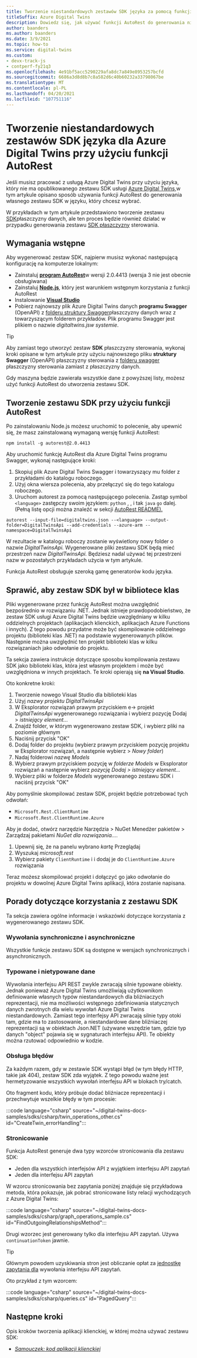```yaml
---
title: Tworzenie niestandardowych zestawów SDK języka za pomocą funkcji AutoRest
titleSuffix: Azure Digital Twins
description: Dowiedz się, jak używać funkcji AutoRest do generowania niestandardowych zestawów SDK języka na Azure Digital Twins kodu w innych językach, które nie mają opublikowanych zestawów SDK.
author: baanders
ms.author: baanders
ms.date: 3/9/2021
ms.topic: how-to
ms.service: digital-twins
ms.custom:
- devx-track-js
- contperf-fy21q3
ms.openlocfilehash: 4e91bf5acc5290229afa8dc7a849e8953257bcfd
ms.sourcegitcommit: 6686a3d8d8b7c8a582d6c40b60232a33798067be
ms.translationtype: MT
ms.contentlocale: pl-PL
ms.lasthandoff: 04/20/2021
ms.locfileid: "107751116"
---
```

# <a name="create-custom-language-sdks-for-azure-digital-twins-using-autorest"></a>Tworzenie niestandardowych zestawów SDK języka dla Azure Digital Twins przy użyciu funkcji AutoRest

Jeśli musisz pracować z usługą Azure Digital Twins przy użyciu języka, który nie ma opublikowanego zestawu SDK usługi [Azure Digital Twins,](how-to-use-apis-sdks.md)w tym artykule opisano sposób używania funkcji AutoRest do generowania własnego zestawu SDK w języku, który chcesz wybrać. 

W przykładach w tym artykule przedstawiono tworzenie zestawu [SDK](how-to-use-apis-sdks.md#overview-data-plane-apis)płaszczyzny danych, ale ten proces będzie również działać w przypadku generowania zestawu  [SDK płaszczyzny](how-to-use-apis-sdks.md#overview-control-plane-apis) sterowania.

## <a name="prerequisites"></a>Wymagania wstępne

Aby wygenerować zestaw SDK, najpierw musisz wykonać następującą konfigurację na komputerze lokalnym:
* Zainstaluj [**program AutoRest**](https://github.com/Azure/autorest)w wersji 2.0.4413 (wersja 3 nie jest obecnie obsługiwana)
* Zainstaluj [**Node.js**](https://nodejs.org), który jest warunkiem wstępnym korzystania z funkcji AutoRest
* Instalowanie [ **Visual Studio**](https://visualstudio.microsoft.com/downloads/)
* Pobierz najnowszy plik Azure Digital Twins danych **programu Swagger** (OpenAPI) z [folderu struktury Swagger](https://github.com/Azure/azure-rest-api-specs/tree/master/specification/digitaltwins/data-plane/Microsoft.DigitalTwins)płaszczyzny danych wraz z towarzyszącym folderem przykładów. Plik programu Swagger jest plikiem o nazwie *digitaltwins.jsw systemie*.

>[!TIP]
> Aby zamiast tego utworzyć zestaw **SDK** płaszczyzny sterowania, wykonaj kroki opisane w tym artykule przy użyciu najnowszego pliku **struktury Swagger** (OpenAPI) płaszczyzny sterowania z [folderu swagger](https://github.com/Azure/azure-rest-api-specs/tree/master/specification/digitaltwins/resource-manager/Microsoft.DigitalTwins/) płaszczyzny sterowania zamiast z płaszczyzny danych.

Gdy maszyna będzie zawierała wszystkie dane z powyższej listy, możesz użyć funkcji AutoRest do utworzenia zestawu SDK.

## <a name="create-the-sdk-using-autorest"></a>Tworzenie zestawu SDK przy użyciu funkcji AutoRest 

Po zainstalowaniu Node.js możesz uruchomić to polecenie, aby upewnić się, że masz zainstalowaną wymaganą wersję funkcji AutoRest:
```cmd/sh
npm install -g autorest@2.0.4413
```

Aby uruchomić funkcję AutoRest dla Azure Digital Twins programu Swagger, wykonaj następujące kroki:
1. Skopiuj plik Azure Digital Twins Swagger i towarzyszący mu folder z przykładami do katalogu roboczego.
2. Użyj okna wiersza polecenia, aby przełączyć się do tego katalogu roboczego.
3. Uruchom autorest za pomocą następującego polecenia. Zastąp symbol `<language>` zastępczy swoim językiem: `python` , , i tak `java` `go` dalej. (Pełną listę opcji można znaleźć w sekcji [AutoRest README).](https://github.com/Azure/autorest)

```cmd/sh
autorest --input-file=digitaltwins.json --<language> --output-folder=DigitalTwinsApi --add-credentials --azure-arm --namespace=DigitalTwinsApi
```

W rezultacie w katalogu roboczy zostanie wyświetlony nowy folder o nazwie *DigitalTwinsApi.* Wygenerowane pliki zestawu SDK będą mieć przestrzeń nazw *DigitalTwinsApi.* Będziesz nadal używać tej przestrzeni nazw w pozostałych przykładach użycia w tym artykule.

Funkcja AutoRest obsługuje szeroką gamę generatorów kodu języka.

## <a name="make-the-sdk-into-a-class-library"></a>Sprawić, aby zestaw SDK był w bibliotece klas

Pliki wygenerowane przez funkcję AutoRest można uwzględnić bezpośrednio w rozwiązaniu .NET. Jednak istnieje prawdopodobieństwo, że zestaw SDK usługi Azure Digital Twins będzie uwzględniany w kilku oddzielnych projektach (aplikacjach klienckich, aplikacjach Azure Functions i innych). Z tego powodu przydatne może być skompilowanie oddzielnego projektu (biblioteki klas .NET) na podstawie wygenerowanych plików. Następnie można uwzględnić ten projekt biblioteki klas w kilku rozwiązaniach jako odwołanie do projektu.

Ta sekcja zawiera instrukcje dotyczące sposobu kompilowania zestawu SDK jako biblioteki klas, która jest własnym projektem i może być uwzględniona w innych projektach. Te kroki opierają się **na Visual Studio**.

Oto konkretne kroki:

1. Tworzenie nowego Visual Studio dla biblioteki klas
2. Użyj *nazwy projektu DigitalTwinsApi*
3. W Eksplorator rozwiązań prawym przyciskiem e-> projekt *DigitalTwinsApi* wygenerowanego rozwiązania i wybierz pozycję Dodaj > *istniejący element...*
4. Znajdź folder, w którym wygenerowano zestaw SDK, i wybierz pliki na poziomie głównym
5. Naciśnij przycisk "OK"
6. Dodaj folder do projektu (wybierz prawym przyciskiem pozycję projektu w Eksplorator rozwiązań, a następnie wybierz > *Nowy folder*)
7. Nadaj folderowi *nazwę Models*
8. Wybierz prawym przyciskiem pozycję w *folderze Models* w Eksplorator rozwiązań a następnie wybierz *pozycję Dodaj > istniejący element...*
9. Wybierz pliki w folderze *Models* wygenerowanego zestawu SDK i naciśnij przycisk "OK"

Aby pomyślnie skompilować zestaw SDK, projekt będzie potrzebować tych odwołań:
* `Microsoft.Rest.ClientRuntime`
* `Microsoft.Rest.ClientRuntime.Azure`

Aby je dodać, otwórz narzędzie Narzędzia > NuGet Menedżer pakietów > Zarządzaj pakietami *NuGet dla rozwiązania...*.

1. Upewnij się, że na panelu wybrano *kartę* Przeglądaj
2. Wyszukaj *microsoft.rest*
3. Wybierz pakiety `ClientRuntime` i i dodaj je do `ClientRuntime.Azure` rozwiązania

Teraz możesz skompilować projekt i dołączyć go jako odwołanie do projektu w dowolnej Azure Digital Twins aplikacji, która zostanie napisana.

## <a name="tips-for-using-the-sdk"></a>Porady dotyczące korzystania z zestawu SDK

Ta sekcja zawiera ogólne informacje i wskazówki dotyczące korzystania z wygenerowanego zestawu SDK.

### <a name="synchronous-and-asynchronous-calls"></a>Wywołania synchroniczne i asynchroniczne

Wszystkie funkcje zestawu SDK są dostępne w wersjach synchronicznych i asynchronicznych.

### <a name="typed-and-untyped-data"></a>Typowane i nietypowane dane

Wywołania interfejsu API REST zwykle zwracają silnie typowane obiekty. Jednak ponieważ Azure Digital Twins umożliwiają użytkownikom definiowanie własnych typów niestandardowych dla bliźniaczych reprezentacji, nie ma możliwości wstępnego zdefiniowania statycznych danych zwrotnych dla wielu wywołań Azure Digital Twins niestandardowych. Zamiast tego interfejsy API zwracają silnie typy otoki tam, gdzie ma to zastosowanie, a niestandardowe dane bliźniaczej reprezentacji są w obiektach Json.NET (używane wszędzie tam, gdzie typ danych "object" pojawia się w sygnaturach interfejsu API). Te obiekty można rzutować odpowiednio w kodzie.

### <a name="error-handling"></a>Obsługa błędów

Za każdym razem, gdy w zestawie SDK wystąpi błąd (w tym błędy HTTP, takie jak 404), zestaw SDK zda wyjątek. Z tego powodu ważne jest hermetyzowanie wszystkich wywołań interfejsu API w blokach try/catch.

Oto fragment kodu, który próbuje dodać bliźniacze reprezentacji i przechwytuje wszelkie błędy w tym procesie:

:::code language="csharp" source="~/digital-twins-docs-samples/sdks/csharp/twin_operations_other.cs" id="CreateTwin_errorHandling":::

### <a name="paging"></a>Stronicowanie

Funkcja AutoRest generuje dwa typy wzorców stronicowania dla zestawu SDK:
* Jeden dla wszystkich interfejsów API z wyjątkiem interfejsu API zapytań
* Jeden dla interfejsu API zapytań

W wzorcu stronicowania bez zapytania poniżej znajduje się przykładowa metoda, która pokazuje, jak pobrać stronicowane listy relacji wychodzących z Azure Digital Twins:

:::code language="csharp" source="~/digital-twins-docs-samples/sdks/csharp/graph_operations_sample.cs" id="FindOutgoingRelationshipsMethod":::

Drugi wzorzec jest generowany tylko dla interfejsu API zapytań. Używa `continuationToken` jawnie.

>[!TIP]
> Głównym powodem uzyskiwania stron jest obliczanie opłat za [jednostkę zapytania dla](concepts-query-units.md) wywołania interfejsu API zapytań.

Oto przykład z tym wzorcem:

:::code language="csharp" source="~/digital-twins-docs-samples/sdks/csharp/queries.cs" id="PagedQuery":::

## <a name="next-steps"></a>Następne kroki

Opis kroków tworzenia aplikacji klienckiej, w której można używać zestawu SDK:
* [*Samouczek: kod aplikacji klienckiej*](tutorial-code.md)
